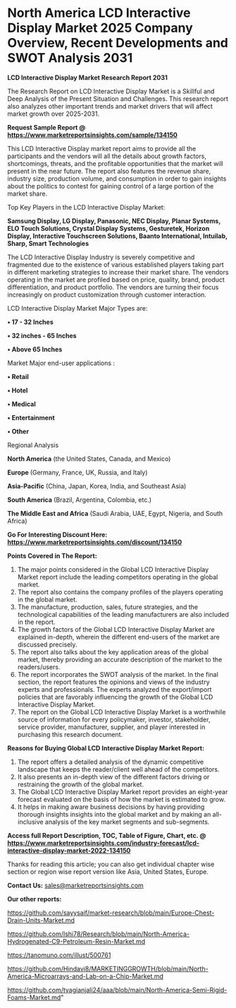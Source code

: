 # North America LCD Interactive Display Market 2025 Company Overview, Recent Developments and SWOT Analysis 2031

<strong>LCD Interactive Display Market Research Report 2031</strong>

The Research Report on LCD Interactive Display Market is a Skillful and Deep Analysis of the Present Situation and Challenges. This research report also analyzes other important trends and market drivers that will affect market growth over 2025-2031.

<strong>Request Sample Report @ <a href=https://www.marketreportsinsights.com/sample/134150>https://www.marketreportsinsights.com/sample/134150</a></strong>

This LCD Interactive Display market report aims to provide all the participants and the vendors will all the details about growth factors, shortcomings, threats, and the profitable opportunities that the market will present in the near future. The report also features the revenue share, industry size, production volume, and consumption in order to gain insights about the politics to contest for gaining control of a large portion of the market share.

Top Key Players in the LCD Interactive Display Market:

<strong>Samsung Display, LG Display, Panasonic, NEC Display, Planar Systems, ELO Touch Solutions, Crystal Display Systems, Gesturetek, Horizon Display, Interactive Touchscreen Solutions, Baanto International, Intuilab, Sharp, Smart Technologies</strong>

The LCD Interactive Display Industry is severely competitive and fragmented due to the existence of various established players taking part in different marketing strategies to increase their market share. The vendors operating in the market are profiled based on price, quality, brand, product differentiation, and product portfolio. The vendors are turning their focus increasingly on product customization through customer interaction.

LCD Interactive Display Market Major Types are:

<strong>• 17 - 32 Inches

• 32 inches - 65 Inches

• Above 65 Inches</strong>

Market Major end-user applications :

<strong>• Retail

• Hotel

• Medical

• Entertainment

• Other</strong>

Regional Analysis

</u><strong><b>North America</b></strong> (the United States, Canada, and Mexico)

<strong><b>Europe </b></strong>(Germany, France, UK, Russia, and Italy)

<strong><b>Asia-Pacific</b></strong> (China, Japan, Korea, India, and Southeast Asia)

<strong><b>South America</b></strong> (Brazil, Argentina, Colombia, etc.)

<strong><b>The Middle East and Africa</b></strong> (Saudi Arabia, UAE, Egypt, Nigeria, and South Africa)

<strong>Go For Interesting Discount Here: <a href=https://www.marketreportsinsights.com/discount/134150>https://www.marketreportsinsights.com/discount/134150</a></strong>

<strong>Points Covered in The Report:</strong>
<ol>
  <li>The major points considered in the Global LCD Interactive Display Market report include the leading competitors operating in the global market.</li>
  <li>The report also contains the company profiles of the players operating in the global market.</li>
  <li>The manufacture, production, sales, future strategies, and the technological capabilities of the leading manufacturers are also included in the report.</li>
  <li>The growth factors of the Global LCD Interactive Display Market are explained in-depth, wherein the different end-users of the market are discussed precisely.</li>
  <li>The report also talks about the key application areas of the global market, thereby providing an accurate description of the market to the readers/users.</li>
  <li>The report incorporates the SWOT analysis of the market. In the final section, the report features the opinions and views of the industry experts and professionals. The experts analyzed the export/import policies that are favorably influencing the growth of the Global LCD Interactive Display Market.</li>
  <li>The report on the Global LCD Interactive Display Market is a worthwhile source of information for every policymaker, investor, stakeholder, service provider, manufacturer, supplier, and player interested in purchasing this research document.</li>
</ol>
<strong>Reasons for Buying Global LCD Interactive Display Market Report:</strong>

<ol>
  <li>The report offers a detailed analysis of the dynamic competitive landscape that keeps the reader/client well ahead of the competitors.</li>
  <li>It also presents an in-depth view of the different factors driving or restraining the growth of the global market.</li>
  <li>The Global LCD Interactive Display Market report provides an eight-year forecast evaluated on the basis of how the market is estimated to grow.</li>
  <li>It helps in making aware business decisions by having providing thorough insights insights into the global market and by making an all-inclusive analysis of the key market segments and sub-segments.</li>
</ol>
<strong>Access full Report Description, TOC, Table of Figure, Chart, etc. @ <a href=https://www.marketreportsinsights.com/industry-forecast/lcd-interactive-display-market-2022-134150>https://www.marketreportsinsights.com/industry-forecast/lcd-interactive-display-market-2022-134150</a></strong>


Thanks for reading this article; you can also get individual chapter wise section or region wise report version like Asia, United States, Europe.

<strong>Contact Us:</strong>
sales@marketreportsinsights.com

<strong>Our other reports:</strong>

<a href=https://github.com/sayysaif/market-research/blob/main/Europe-Chest-Drain-Units-Market.md>https://github.com/sayysaif/market-research/blob/main/Europe-Chest-Drain-Units-Market.md</a>

<a href=https://github.com/Ishi78/Research/blob/main/North-America-Hydrogenated-C9-Petroleum-Resin-Market.md>https://github.com/Ishi78/Research/blob/main/North-America-Hydrogenated-C9-Petroleum-Resin-Market.md</a>

<a href=https://tanomuno.com/illust/500761>https://tanomuno.com/illust/500761</a>

<a href=https://github.com/Hindavi8/MARKETINGGROWTH/blob/main/North-America-Microarrays-and-Lab-on-a-Chip-Market.md>https://github.com/Hindavi8/MARKETINGGROWTH/blob/main/North-America-Microarrays-and-Lab-on-a-Chip-Market.md</a>

<a href=https://github.com/tyagianjali24/aaa/blob/main/North-America-Semi-Rigid-Foams-Market.md>https://github.com/tyagianjali24/aaa/blob/main/North-America-Semi-Rigid-Foams-Market.md</a>"
